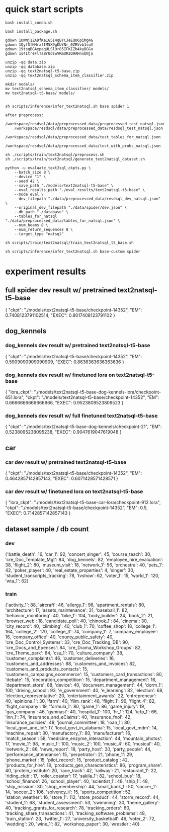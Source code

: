 # quick start scripts

```
bash install_conda.sh
```

```
bash install_package.sh
```

```
gdown 1UWNj1ZADfKa1G5I4gBYCJeEQO6piMg4G
gdown 1QyfSfHHrxfIM5X9gKUYNr_0ZRVvb1suV
gdown 19tsgBGAxpagULSl9r85IFKIZb4kyBGGu
gdown 1s4ItreFlTa8rUdzwVRmUR2Q9AHnxbNjo

unzip -qq data.zip
unzip -qq database.zip
unzip -qq text2natsql-t5-base.zip
unzip -qq text2natsql_schema_item_classifier.zip

mkdir models/
mv text2natsql_schema_item_classifier/ models/
mv text2natsql-t5-base/ models/


```

```
sh scripts/inference/infer_text2natsql.sh base spider 1

after preprocess:
    /workspace/resdsql/data/preprocessed_data/preprocessed_test_natsql.json
    /workspace/resdsql/data/preprocessed_data/resdsql_test_natsql.json
    /workspace/resdsql/data/preprocessed_data/test_tables_for_natsql.json
    /workspace/resdsql/data/preprocessed_data/test_with_probs_natsql.json
```

```
sh ./scripts/train/text2natsql/preprocess.sh
sh ./scripts/train/text2natsql/generate_text2natsql_dataset.sh
```

```
python -u evaluate_text2sql_ckpts.py \
    --batch_size 8 \
    --device "1" \
    --seed 42 \
    --save_path "./models/text2natsql-t5-base" \
    --eval_results_path "./eval_results/text2natsql-t5-base" \
    --mode eval \
    --dev_filepath "./data/preprocessed_data/resdsql_dev_natsql.json" \
    --original_dev_filepath "./data/spider/dev.json" \
    --db_path "./database" \
    --tables_for_natsql "./data/preprocessed_data/tables_for_natsql.json" \
    --num_beams 8 \
    --num_return_sequences 8 \
    --target_type "natsql"
```

```
sh scripts/train/text2natsql/train_text2natsql_t5_base.sh
```

```
sh scripts/inference/infer_text2natsql.sh base-custom spider
```

# experiment results

## full spider dev result w/ pretrained text2natsql-t5-base

{
    "ckpt": "./models/text2natsql-t5-base/checkpoint-14352",
    "EM": 0.7408123791102514,
    "EXEC": 0.8017408123791102
}

## dog_kennels

### dog_kennels dev result w/ pretrained text2natsql-t5-base

{
    "ckpt": "./models/text2natsql-t5-base/checkpoint-14352",
    "EM": 0.5909090909090909,
    "EXEC": 0.8636363636363636
}

### dog_kennels dev result w/ finetuned lora on text2natsql-t5-base

{
  "lora_ckpt": "./models/text2natsql-t5-base-dog-kennels-lora/checkpoint-651.lora",
  "ckpt": "./models/text2natsql-t5-base/checkpoint-14352",
  "EM": 0.6666666666666666,
  "EXEC": 0.9523809523809523
}

### dog_kennels dev result w/ full finetuned text2natsql-t5-base 

{
  "ckpt": "./models/text2natsql-t5-base-dog-kennels/checkpoint-21",
  "EM": 0.5238095238095238,
  "EXEC": 0.9047619047619048
}

## car

### car dev result w/ pretrained text2natsql-t5-base

{
  "ckpt": "./models/text2natsql-t5-base/checkpoint-14352",
  "EM": 0.4642857142857143,
  "EXEC": 0.6071428571428571
}

### car dev result w/ finetuned lora on text2natsql-t5-base

{
  "lora_ckpt": "./models/text2natsql-t5-base-car-lora/checkpoint-912.lora",
  "ckpt": "./models/text2natsql-t5-base/checkpoint-14352",
  "EM": 0.5,
  "EXEC": 0.7142857142857143
}

## dataset sample / db count

### dev
{'battle_death': 16, 'car_1': 92, 'concert_singer': 45, 'course_teach': 30, 'cre_Doc_Template_Mgt': 84, 'dog_kennels': 82, 'employee_hire_evaluation': 38, 'flight_2': 80, 'museum_visit': 18, 'network_1': 56, 'orchestra': 40, 'pets_1': 42, 'poker_player': 40, 'real_estate_properties': 4, 'singer': 30, 'student_transcripts_tracking': 78, 'tvshow': 62, 'voter_1': 15, 'world_1': 120, 'wta_1': 62}

### train
{'activity_1': 88, 'aircraft': 46, 'allergy_1': 98, 'apartment_rentals': 80, 'architecture': 17, 'assets_maintenance': 31, 'baseball_1': 82, 'behavior_monitoring': 40, 'bike_1': 104, 'body_builder': 24, 'book_2': 21, 'browser_web': 18, 'candidate_poll': 40, 'chinook_1': 84, 'cinema': 30, 'city_record': 40, 'climbing': 40, 'club_1': 70, 'coffee_shop': 18, 'college_1': 164, 'college_2': 170, 'college_3': 74, 'company_1': 7, 'company_employee': 16, 'company_office': 40, 'county_public_safety': 40, 'cre_Doc_Control_Systems': 33, 'cre_Doc_Tracking_DB': 90, 'cre_Docs_and_Epenses': 84, 'cre_Drama_Workshop_Groups': 82, 'cre_Theme_park': 84, 'csu_1': 70, 'culture_company': 38, 'customer_complaints': 46, 'customer_deliveries': 16, 'customers_and_addresses': 88, 'customers_and_invoices': 82, 'customers_and_products_contacts': 15, 'customers_campaigns_ecommerce': 15, 'customers_card_transactions': 80, 'debate': 15, 'decoration_competition': 15, 'department_management': 16, 'department_store': 88, 'device': 40, 'document_management': 44, 'dorm_1': 100, 'driving_school': 93, 'e_government': 40, 'e_learning': 82, 'election': 68, 'election_representative': 20, 'entertainment_awards': 22, 'entrepreneur': 40, 'epinions_1': 30, 'farm': 40, 'film_rank': 48, 'flight_1': 96, 'flight_4': 82, 'flight_company': 19, 'formula_1': 80, 'game_1': 86, 'game_injury': 19, 'gas_company': 46, 'gymnast': 40, 'hospital_1': 100, 'hr_1': 124, 'icfp_1': 66, 'inn_1': 74, 'insurance_and_eClaims': 40, 'insurance_fnol': 42, 'insurance_policies': 48, 'journal_committee': 18, 'loan_1': 80, 'local_govt_and_lot': 17, 'local_govt_in_alabama': 15, 'local_govt_mdm': 14, 'machine_repair': 30, 'manufactory_1': 80, 'manufacturer': 16, 'match_season': 58, 'medicine_enzyme_interaction': 44, 'mountain_photos': 17, 'movie_1': 98, 'music_1': 100, 'music_2': 100, 'music_4': 60, 'musical': 40, 'network_2': 86, 'news_report': 18, 'party_host': 30, 'party_people': 44, 'performance_attendance': 15, 'perpetrator': 21, 'phone_1': 29, 'phone_market': 15, 'pilot_record': 15, 'product_catalog': 42, 'products_for_hire': 18, 'products_gen_characteristics': 86, 'program_share': 40, 'protein_institute': 20, 'race_track': 42, 'railway': 21, 'restaurant_1': 22, 'riding_club': 17, 'roller_coaster': 17, 'sakila_1': 82, 'school_bus': 18, 'school_finance': 26, 'school_player': 40, 'scientist_1': 48, 'ship_1': 48, 'ship_mission': 30, 'shop_membership': 44, 'small_bank_1': 50, 'soccer_1': 14, 'soccer_2': 106, 'solvency_ii': 15, 'sports_competition': 52, 'station_weather': 16, 'store_1': 112, 'store_product': 44, 'storm_record': 44, 'student_1': 68, 'student_assessment': 53, 'swimming': 30, 'theme_gallery': 40, 'tracking_grants_for_research': 78, 'tracking_orders': 60, 'tracking_share_transactions': 41, 'tracking_software_problems': 48, 'train_station': 23, 'twitter_1': 27, 'university_basketball': 46, 'voter_2': 72, 'wedding': 20, 'wine_1': 82, 'workshop_paper': 30, 'wrestler': 40}

